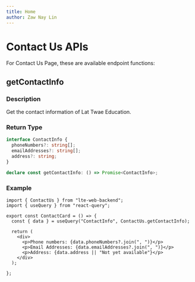 ```yaml
---
title: Home
author: Zaw Nay Lin
---
```


# Contact Us APIs

For Contact Us Page, these are available endpoint functions:

## getContactInfo

### Description

Get the contact information of Lat Twae Education.

### Return Type 

```ts
interface ContactInfo {
  phoneNumbers?: string[];
  emailAddresses?: string[];
  address?: string;
}

declare const getContactInfo: () => Promise<ContactInfo>;
```

### Example

```tsx
import { ContactUs } from "lte-web-backend";
import { useQuery } from "react-query";

export const ContactCard = () => {
  const { data } = useQuery("ContactInfo", ContactUs.getContactInfo);

  return (
    <div>
      <p>Phone numbers: {data.phoneNumbers?.join(", ")}</p>
      <p>Email Addresses: {data.emailAddresses?.join(", ")}</p>
      <p>Address: {data.address || "Not yet available"}</p>
    </div>
  );

};
```
